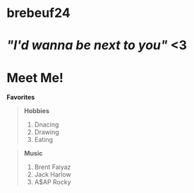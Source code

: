 # brebeuf24
# *"I'd wanna be next to you"* <3

# **Meet Me!**

 **Favorites**
>  **Hobbies**
>   1. Dnacing
>   2. Drawing
>   3. Eating

>  **Music**
>   1. Brent Faiyaz
>   2. Jack Harlow
>   3. A$AP Rocky
